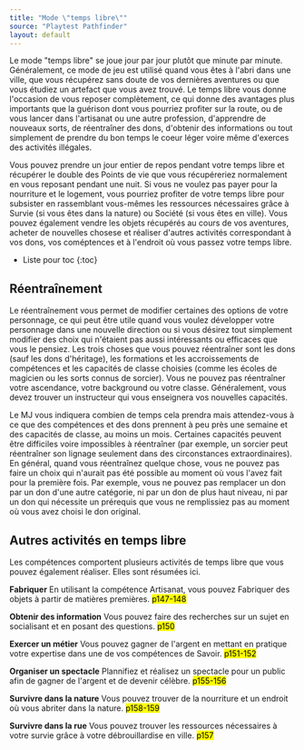 ```yaml
---
title: "Mode \"temps libre\""
source: "Playtest Pathfinder"
layout: default
---
```


Le mode "temps libre" se joue jour par jour plutôt que minute par minute. Généralement, ce mode de jeu est utilisé quand vous êtes à l'abri dans une ville, que vous récupérez sans doute de vos dernières aventures ou que vous étudiez un artefact que vous avez trouvé. Le temps libre vous donne l'occasion de vous reposer complètement, ce qui donne des avantages plus importants que la guérison dont vous pourriez profiter sur la route, ou de vous lancer dans l'artisanat ou une autre profession, d'apprendre de nouveaux sorts, de réentraîner des dons, d'obtenir des informations ou tout simplement de prendre du bon temps le coeur léger voire même d'exerces des activités illégales.

Vous pouvez prendre un jour entier de repos pendant votre temps libre et récupérer le double des Points de vie que vous récupéreriez normalement en vous reposant pendant une nuit. Si vous ne voulez pas payer pour la nourriture et le logement, vous pourriez profiter de votre temps libre pour subsister en rassemblant vous-mêmes les ressources nécessaires grâce à Survie (si vous êtes dans la nature) ou Société (si vous êtes en ville). Vous pouvez également vendre les objets récupérés au cours de vos aventures, acheter de nouvelles chosese et réaliser d'autres activités correspondant à vos dons, vos coméptences et à l'endroit où vous passez votre temps libre.


* Liste pour toc
{:toc}


## Réentraînement

Le réentraînement vous permet de modifier certaines des options de votre personnage, ce qui peut être utile quand vous voulez développer votre personnage dans une nouvelle direction ou si vous désirez tout simplement modifier des choix qui n'étaient pas aussi intéressants ou efficaces que vous le pensiez. Les trois choses que vous pouvez réentraîner sont les dons (sauf les dons d'héritage), les formations et les accroissements de compétences et les capacités de classe choisies (comme les écoles de magicien ou les sorts connus de sorcier). Vous ne pouvez pas réentraîner votre ascendance, votre background ou votre classe. Généralement, vous devez trouver un instructeur qui vous enseignera vos nouvelles capacités.

Le MJ vous indiquera combien de temps cela prendra mais attendez-vous à ce que des compétences et des dons prennent à peu près une semaine et des capacités de classe, au moins un mois. Certaines capacités peuvent être difficiles voire impossibles à réentraîner (par exemple, un sorcier peut réentraîner son lignage seulement dans des circonstances extraordinaires). En général, quand vous réentraînez quelque chose, vous ne pouvez pas faire un choix qui n'aurait pas été possible au moment où vous l'avez fait pour la première fois. Par exemple, vous ne pouvez pas remplacer un don par un don d'une autre catégorie, ni par un don de plus haut niveau, ni par un don qui nécessite un prérequis que vous ne remplissiez pas au moment où vous avez choisi le don original.

## Autres activités en temps libre

Les compétences comportent plusieurs activités de temps libre que vous pouvez également réaliser. Elles sont résumées ici.

**Fabriquer** En utilisant la compétence Artisanat, vous pouvez Fabriquer des objets à partir de matières premières. <mark>p147-148</mark>

**Obtenir des information** Vous pouvez faire des recherches sur un sujet en socialisant et en posant des questions. <mark>p150</mark>

**Exercer un métier** Vous pouvez gagner de l'argent en mettant en pratique votre expertise dans une de vos compétences de Savoir. <mark>p151-152</mark>

**Organiser un spectacle** Plannifiez et réalisez un spectacle pour un public afin de gagner de l'argent et de devenir célèbre. <mark>p155-156</mark>

**Survivre dans la nature** Vous pouvez trouver de la nourriture et un endroit où vous abriter dans la nature. <mark>p158-159</mark>

**Survivre dans la rue** Vous pouvez trouver les ressources nécessaires à votre survie grâce à votre débrouillardise en ville. <mark>p157</mark>
